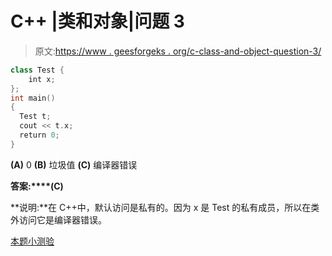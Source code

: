 # C++ |类和对象|问题 3

> 原文:[https://www . geesforgeks . org/c-class-and-object-question-3/](https://www.geeksforgeeks.org/c-class-and-object-question-3/)

```cpp
class Test {
    int x; 
};
int main()
{
  Test t;
  cout << t.x;
  return 0;
}
```

**(A)** 0
**(B)** 垃圾值
**(C)** 编译器错误

**答案:****(C)**

**说明:**在 C++中，默认访问是私有的。因为 x 是 Test 的私有成员，所以在类外访问它是编译器错误。

[本题小测验](https://www.geeksforgeeks.org/quiz-corner-gq/)